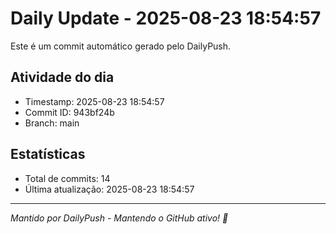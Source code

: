 # Daily Update - 2025-08-23 18:54:57

Este é um commit automático gerado pelo DailyPush.

## Atividade do dia
- Timestamp: 2025-08-23 18:54:57
- Commit ID: 943bf24b
- Branch: main

## Estatísticas
- Total de commits: 14
- Última atualização: 2025-08-23 18:54:57

---
*Mantido por DailyPush - Mantendo o GitHub ativo! 🚀*

